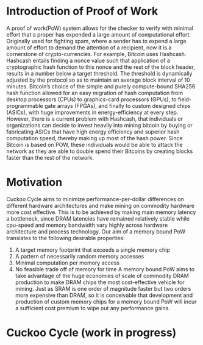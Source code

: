# Introduction of Proof of Work 
A proof of work(PoW) system allows for the checker to verify with minimal effort that a proper has expended a large amount of computational effort. Originally used for fighting spam, where a sender has to expend a large amount of effort to demand the attention of a recipient, now it is a cornerstone of crypto-currencies. 
For example, Bitcoin uses Hashcash. Hashcash entails finding a nonce value such that application of a cryptographic hash function to this nonce and the rest of the block header, results in a number below a target threshold. The threshold is dynamically adjusted by the protocol so as to maintain an average block interval of 10 minutes.
Bitcoin’s choice of the simple and purely compute-bound SHA256 hash function allowed for an easy migration of hash computation from desktop processors (CPUs) to graphics-card processors (GPUs), to field-programmable gate arrays (FPGAs), and finally to custom designed chips (ASICs), with huge improvements in energy-efficiency at every step.
However, there is a current problem with Hashcash, that individuals or organizations can decide to invest heavily into mining bitcoin by buying or fabricating ASICs that have high energy efficiency and superior hash computation speed, thereby making up most of the hash power. Since Bitcoin is based on POW, these individuals would be able to attack the network as they are able to double spend their Bitcoins by creating blocks faster than the rest of the network. 
# Motivation 
Cuckoo Cycle aims to minimize performance-per-dollar differences on different hardware architectures and make mining on commodity hardware more cost effective. This is to be achieved by making main memory latency a bottleneck, since DRAM latencies have remained relatively stable while cpu-speed and memory bandwidth vary highly across hardware architecture and process technology.
Our aim of a memory bound PoW translates to the following desirable properties:
1. A target memory footprint that exceeds a single memory chip
2. A pattern of necessarily random memory accesses 
3. Minimal computation per memory access 
4. No feasible trade off of memory for time 
A memory bound PoW aims to take advantage of the huge economies of scale of commodity DRAM
production to make DRAM chips the most cost-effective vehicle for mining. Just as SRAM is one order
of magnitude faster but two orders more expensive than DRAM, so it is conceivable that development
and production of custom memory chips for a memory bound PoW will incur a sufficient cost premium
to wipe out any performance gains. 
# Cuckoo Cycle (work in progress) 


